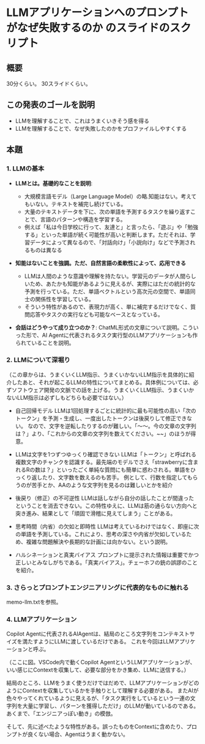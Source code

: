 # LLMアプリケーションへのプロンプトがなぜ失敗するのか のスライドのスクリプト

## 概要
30分くらい。
30スライドくらい。


## この発表のゴールを説明
- LLMを理解することで、これはうまくいきそう感を得る
- LLMを理解することで、なぜ失敗したのかをプロファイルしやすくする

## 本題

### 1. LLMの基本
- **LLMとは。基礎的なことを説明**:
    - 大規模言語モデル（Large Language Model）の略.知能はない。考えてもいない。テキストを補完し続けている。
    - 大量のテキストデータを下に、次の単語を予測するタスクを繰り返すことで、言語のパターンや構造を学習する。
    - 例えば「私は今日学校に行って、友達と」と言ったら、「遊ぶ」や「勉強する」といった単語が続く可能性が高いと判断します。ただそれは、学習データによって異なるので、「対話向け」「小説向け」などで予測されるものは異なる
- **知能はないことを強調。ただ、自然言語の柔軟性によって、応用できる**
    - LLMは人間のような意識や理解を持たない。学習元のデータが人間らしいため、あたかも知能があるように見えるが、実際にはただの統計的な予測を行っている。ただ、単語ベクトルという高次元の空間で、単語同士の関係性を学習している。
    - そういう特性があるので、表現力が高く、単に補完するだけでなく、質問応答やタスクの実行なども可能なベースとなっている。

- **会話はどうやって成り立つのか？**: ChatML形式の文章について説明。こういった形で、AI Agentに代表されるタスク実行型のLLMアプリケーションも作られていることを説明。

### 2. LLMについて深堀り
（この章からは、うまくいくLLM指示、うまくいかないLLM指示を具体的に紹介したあと、それが起こるLLMの特性についてまとめる。具体例については、必ずソフトウェア開発の文脈での話を上げる。うまくいくLLM指示、うまくいかないLLM指示は必ずしもどちらも必要ではない。）

- 自己回帰モデル
 LLMは1回処理するごとに統計的に最も可能性の高い「次のトークン」を予測・生成し、一度出したトークンは後戻りして修正できない。
 なので、文字を逆転したりするのが難しい。「～～。今の文章の文字列は？」より、「これからの文章の文字列を数えてください。~~」のほうが得意。


- LLMは文字を1つずつゆっくり確認できない
LLMは「トークン」と呼ばれる複数文字のチャンクを認識する。最先端のモデルでさえ「strawberryに含まれるRの数は？」といったごく単純な質問にも簡単に惑わされる。単語をひっくり返したり、文字数を数えるのも苦手。
例として、行数を指定してもらうのが苦手とか、AAのような文字列を見るのは難しいとかを紹介

- 後戻り（修正）の不可逆性
LLMは話しながら自分の話したことが間違ったということを消去できない。この特性ゆえに、LLMは筋の通らない方向へと突き進み、結果として「頑固で滑稽に見えてしまう」ことがある。


- 思考時間（内省）の欠如と即時性
LLMは考えているわけではなく、即座に次の単語を予測している。これにより、思考の深さや内省が欠如しているため、複雑な問題解決や長期的な計画には向かない。という説明。


- ハルシネーションと真実バイアス
プロンプトに提示された情報は重要でかつ正しいとみなしがちである。「真実バイアス」。チェーホフの銃の誤謬のことを紹介。

### 3. さらっとプロンプトエンジニアリングに代表的なものに触れる

memo-llm.txtを参照。

### 4. LLMアプリケーション

Copilot Agentに代表されるAIAgentは、結局のところ文字列をコンテキストサイズを満たすようにLLMに渡しているだけである。
これを今回はLLMアプリケーションと呼ぶ。


（ここに図。VSCode内で動くCopilot AgentというLLMアプリケーションが、いい感じにContextを収集して、必要な部分をかき集め、LLMに送信する。）

結局のところ、LLMをうまく使うだけではだめで、LLMアプリケーションがどのようにContextを収集しているかを手触りとして理解する必要がある。
またAIが色々やってくれているように見えるが、「タスク実行をしているという一連の文字列を大量に学習し、パターンを獲得しただけ」のLLMが動いているのである。
あくまで、「エンジニアっぽい動き」の模倣。

そして、先に述べたような特性がある。誤ったものをContextに含めたり、プロンプトが良くない場合、Agentはうまく動かない。